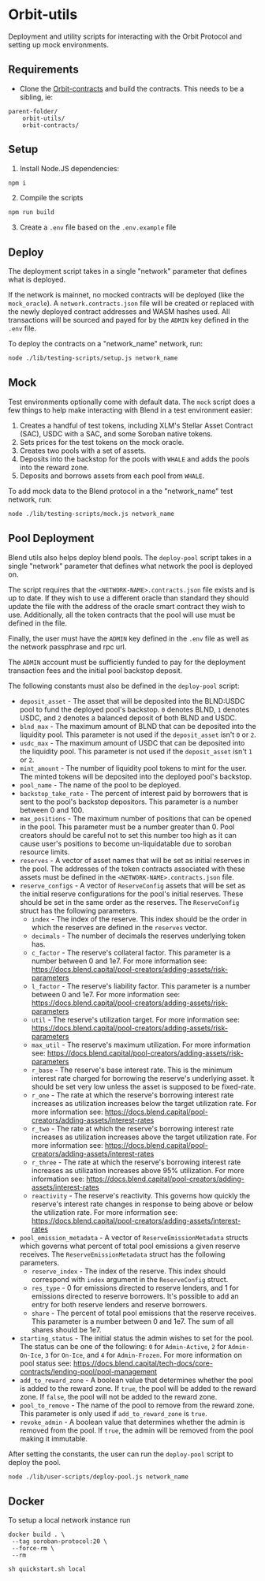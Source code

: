 # Orbit-utils

Deployment and utility scripts for interacting with the Orbit Protocol and setting up mock environments.

## Requirements

- Clone the [Orbit-contracts](https://github.com/orbit-cdp/orbit-contracts) and build the contracts. This needs to be a sibling, ie:

```
parent-folder/
    orbit-utils/
    orbit-contracts/
```

## Setup

1. Install Node.JS dependencies:

```bash
npm i
```

2. Compile the scripts

```bash
npm run build
```

3. Create a `.env` file based on the `.env.example` file

## Deploy

The deployment script takes in a single "network" parameter that defines what is deployed.

If the network is mainnet, no mocked contracts will be deployed (like the `mock_oracle`). A `network.contracts.json` file will be created or replaced with the newly deployed contract addresses and WASM hashes used. All transactions will be sourced and payed for by the `ADMIN` key defined in the `.env` file.

To deploy the contracts on a "network_name" network, run:

```bash
node ./lib/testing-scripts/setup.js network_name
```

## Mock

Test environments optionally come with default data. The `mock` script does a few things to help make interacting with Blend in a test environment easier:

1. Creates a handful of test tokens, including XLM's Stellar Asset Contract (SAC), USDC with a SAC, and some Soroban native tokens.
2. Sets prices for the test tokens on the mock oracle.
3. Creates two pools with a set of assets.
4. Deposits into the backstop for the pools with `WHALE` and adds the pools into the reward zone.
5. Deposits and borrows assets from each pool from `WHALE`.

To add mock data to the Blend protocol in a the "network_name" test network, run:

```bash
node ./lib/testing-scripts/mock.js network_name
```

## Pool Deployment

Blend utils also helps deploy blend pools. The `deploy-pool` script takes in a single "network" parameter that defines what network the pool is deployed on.

The script requires that the `<NETWORK-NAME>.contracts.json` file exists and is up to date. If they wish to use a different oracle than standard they should update the file with the address of the oracle smart contract they wish to use. Additionally, all the token contracts that the pool will use must be defined in the file.

Finally, the user must have the `ADMIN` key defined in the `.env` file as well as the network passphrase and rpc url.

The `ADMIN` account must be sufficiently funded to pay for the deployment transaction fees and the initial pool backstop deposit.

The following constants must also be defined in the `deploy-pool` script:

- `deposit_asset` - The asset that will be deposited into the BLND:USDC pool to fund the deployed pool's backstop. `0` denotes BLND, `1` denotes USDC, and `2` denotes a balanced deposit of both BLND and USDC.
- `blnd_max` - The maximum amount of BLND that can be deposited into the liquidity pool. This parameter is not used if the `deposit_asset` isn't `0` or `2`.
- `usdc_max` - The maximum amount of USDC that can be deposited into the liquidity pool. This parameter is not used if the `deposit_asset` isn't `1` or `2`.
- `mint_amount` - The number of liquidity pool tokens to mint for the user. The minted tokens will be deposited into the deployed pool's backstop.
- `pool_name` - The name of the pool to be deployed.
- `backstop_take_rate` - The percent of interest paid by borrowers that is sent to the pool's backstop depositors. This parameter is a number between 0 and 100.
- `max_positions` - The maximum number of positions that can be opened in the pool. This parameter must be a number greater than 0. Pool creators should be careful not to set this number too high as it can cause user's positions to become un-liquidatable due to soroban resource limits.
- `reserves` - A vector of asset names that will be set as initial reserves in the pool. The addresses of the token contracts associated with these assets must be defined in the `<NETWORK-NAME>.contracts.json` file.
- `reserve_configs` - A vector of `ReserveConfig` assets that will be set as the initial reserve configurations for the pool's initial reserves. These should be set in the same order as the reserves. The `ReserveConfig` struct has the following parameters.
  - `index` - The index of the reserve. This index should be the order in which the reserves are defined in the `reserves` vector.
  - `decimals` - The number of decimals the reserves underlying token has.
  - `c_factor` - The reserve's collateral factor. This parameter is a number between 0 and 1e7. For more information see: https://docs.blend.capital/pool-creators/adding-assets/risk-parameters
  - `l_factor` - The reserve's liability factor. This parameter is a number between 0 and 1e7. For more information see: https://docs.blend.capital/pool-creators/adding-assets/risk-parameters
  - `util` - The reserve's utilization target. For more information see: https://docs.blend.capital/pool-creators/adding-assets/risk-parameters
  - `max_util` - The reserve's maximum utilization. For more information see: https://docs.blend.capital/pool-creators/adding-assets/risk-parameters
  - `r_base` - The reserve's base interest rate. This is the minimum interest rate charged for borrowing the reserve's underlying asset. It should be set very low unless the asset is supposed to be fixed-rate.
  - `r_one` - The rate at which the reserve's borrowing interest rate increases as utilization increases below the target utilization rate. For more information see: https://docs.blend.capital/pool-creators/adding-assets/interest-rates
  - `r_two` - The rate at which the reserve's borrowing interest rate increases as utilization increases above the target utilization rate. For more information see: https://docs.blend.capital/pool-creators/adding-assets/interest-rates
  - `r_three` - The rate at which the reserve's borrowing interest rate increases as utilization increases above 95% utilization. For more information see: https://docs.blend.capital/pool-creators/adding-assets/interest-rates
  - `reactivity` - The reserve's reactivity. This governs how quickly the reserve's interest rate changes in response to being above or below the utilization rate. For more information see: https://docs.blend.capital/pool-creators/adding-assets/interest-rates
- `pool_emission_metadata` - A vector of `ReserveEmissionMetadata` structs which governs what percent of total pool emissions a given reserve receives. The `ReserveEmissionMetadata` struct has the following parameters.
  - `reserve_index` - The index of the reserve. This index should correspond with `index` argument in the `ReserveConfig` struct.
  - `res_type` - 0 for emissions directed to reserve lenders, and 1 for emissions directed to reserve borrowers. It's possible to add an entry for both reserve lenders and reserve borrowers.
  - `share` - The percent of total pool emissions that the reserve receives. This parameter is a number between 0 and 1e7. The sum of all shares should be 1e7.
- `starting_status` - The initial status the admin wishes to set for the pool. The status can be one of the following: `0` for `Admin-Active`, `2` for `Admin-On-Ice`, `3` for `On-Ice`, and `4` for `Admin-Frozen`. For more information on pool status see: https://docs.blend.capital/tech-docs/core-contracts/lending-pool/pool-management
- `add_to_reward_zone` - A boolean value that determines whether the pool is added to the reward zone. If `true`, the pool will be added to the reward zone. If `false`, the pool will not be added to the reward zone.
- `pool_to_remove` - The name of the pool to remove from the reward zone. This parameter is only used if `add_to_reward_zone` is `true`.
- `revoke_admin` - A boolean value that determines whether the admin is removed from the pool. If `true`, the admin will be removed from the pool making it immutable.

After setting the constants, the user can run the `deploy-pool` script to deploy the pool.

```bash
node ./lib/user-scripts/deploy-pool.js network_name
```

## Docker

To setup a local network instance run

```
docker build . \
 --tag soroban-protocol:20 \
 --force-rm \
 --rm
```

```
sh quickstart.sh local
```
